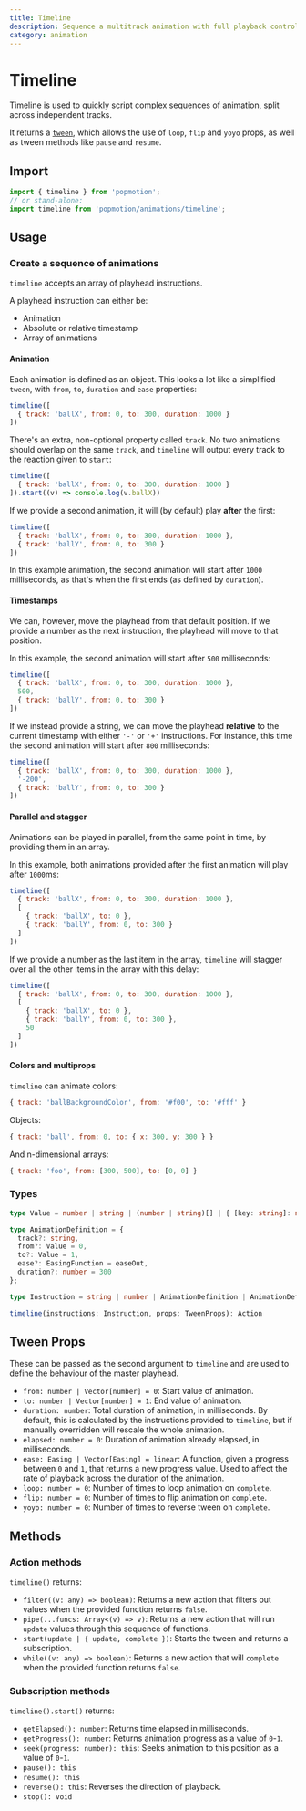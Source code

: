 ```yaml
---
title: Timeline
description: Sequence a multitrack animation with full playback controls.
category: animation
---
```


# Timeline

Timeline is used to quickly script complex sequences of animation, split across independent tracks.

It returns a [`tween`](/api/tween), which allows the use of `loop`, `flip` and `yoyo` props, as well as tween methods like `pause` and `resume`.

## Import

```javascript
import { timeline } from 'popmotion';
// or stand-alone:
import timeline from 'popmotion/animations/timeline';
```

## Usage

### Create a sequence of animations

`timeline` accepts an array of playhead instructions.

A playhead instruction can either be:
- Animation
- Absolute or relative timestamp
- Array of animations

#### Animation

Each animation is defined as an object. This looks a lot like a simplified `tween`, with `from`, `to`, `duration` and `ease` properties:

```javascript
timeline([
  { track: 'ballX', from: 0, to: 300, duration: 1000 }
])
```

There's an extra, non-optional property called `track`. No two animations should overlap on the same `track`, and `timeline` will output every track to the reaction given to `start`:

```javascript
timeline([
  { track: 'ballX', from: 0, to: 300, duration: 1000 }
]).start((v) => console.log(v.ballX))
```

If we provide a second animation, it will (by default) play **after** the first:

```javascript
timeline([
  { track: 'ballX', from: 0, to: 300, duration: 1000 },
  { track: 'ballY', from: 0, to: 300 }
])
```

In this example animation, the second animation will start after `1000` milliseconds, as that's when the first ends (as defined by `duration`).

#### Timestamps

We can, however, move the playhead from that default position. If we provide a number as the next instruction, the playhead will move to that position.

In this example, the second animation will start after `500` milliseconds:

```javascript
timeline([
  { track: 'ballX', from: 0, to: 300, duration: 1000 },
  500,
  { track: 'ballY', from: 0, to: 300 }
])
```

If we instead provide a string, we can move the playhead **relative** to the current timestamp with either `'-'` or `'+'` instructions. For instance, this time the second animation will start after `800` milliseconds:

```javascript
timeline([
  { track: 'ballX', from: 0, to: 300, duration: 1000 },
  '-200',
  { track: 'ballY', from: 0, to: 300 }
])
```

#### Parallel and stagger

Animations can be played in parallel, from the same point in time, by providing them in an array.

In this example, both animations provided after the first animation will play after `1000`ms:

```javascript
timeline([
  { track: 'ballX', from: 0, to: 300, duration: 1000 },
  [
    { track: 'ballX', to: 0 },
    { track: 'ballY', from: 0, to: 300 }
  ]
])
```

If we provide a number as the last item in the array, `timeline` will stagger over all the other items in the array with this delay:

```javascript
timeline([
  { track: 'ballX', from: 0, to: 300, duration: 1000 },
  [
    { track: 'ballX', to: 0 },
    { track: 'ballY', from: 0, to: 300 },
    50
  ]
])
```

#### Colors and multiprops

`timeline` can animate colors:

```javascript
{ track: 'ballBackgroundColor', from: '#f00', to: '#fff' }
```

Objects:

```javascript
{ track: 'ball', from: 0, to: { x: 300, y: 300 } }
```

And n-dimensional arrays:

```javascript
{ track: 'foo', from: [300, 500], to: [0, 0] }
```

### Types

```typescript
type Value = number | string | (number | string)[] | { [key: string]: number | string };

type AnimationDefinition = {
  track?: string,
  from?: Value = 0,
  to?: Value = 1,
  ease?: EasingFunction = easeOut,
  duration?: number = 300
};

type Instruction = string | number | AnimationDefinition | AnimationDefinition[];

timeline(instructions: Instruction, props: TweenProps): Action
```

## Tween Props

These can be passed as the second argument to `timeline` and are used to define the behaviour of the master playhead.

- `from: number | Vector[number] = 0`: Start value of animation.
- `to: number | Vector[number] = 1`: End value of animation.
- `duration: number`: Total duration of animation, in milliseconds. By default, this is calculated by the instructions provided to `timeline`, but if manually overridden will rescale the whole animation.
- `elapsed: number = 0`: Duration of animation already elapsed, in milliseconds.
- `ease: Easing | Vector[Easing] = linear`: A function, given a progress between `0` and `1`, that returns a new progress value. Used to affect the rate of playback across the duration of the animation.
- `loop: number = 0`: Number of times to loop animation on `complete`.
- `flip: number = 0`: Number of times to flip animation on `complete`.
- `yoyo: number = 0`: Number of times to reverse tween on `complete`.

## Methods

### Action methods

`timeline()` returns:

- `filter((v: any) => boolean)`: Returns a new action that filters out values when the provided function returns `false`.
- `pipe(...funcs: Array<(v) => v)`: Returns a new action that will run `update` values through this sequence of functions.
- `start(update | { update, complete })`: Starts the tween and returns a subscription.
- `while((v: any) => boolean)`: Returns a new action that will `complete` when the provided function returns `false`.


### Subscription methods

`timeline().start()` returns:

- `getElapsed(): number`: Returns time elapsed in milliseconds.
- `getProgress(): number`: Returns animation progress as a value of `0`-`1`.
- `seek(progress: number): this`: Seeks animation to this position as a value of `0`-`1`.
- `pause(): this`
- `resume(): this`
- `reverse(): this`: Reverses the direction of playback. 
- `stop(): void`
